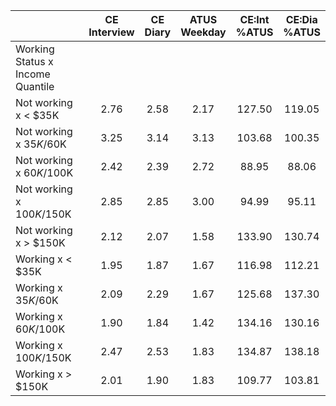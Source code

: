 
|                      | CE<br>Interview |  CE<br>Diary | ATUS<br>Weekday | CE:Int<br>%ATUS | CE:Dia<br>%ATUS |
| -------------------- | :----------: | :----------: | :----------: | :----------: | :----------: |
| Working Status x Income Quantile |              |              |              |              |              |
| Not working x     < $35K |         2.76 |         2.58 |         2.17 |       127.50 |       119.05 |
| Not working x  $35K/$60K |         3.25 |         3.14 |         3.13 |       103.68 |       100.35 |
| Not working x  $60K/$100K |         2.42 |         2.39 |         2.72 |        88.95 |        88.06 |
| Not working x $100K/$150K |         2.85 |         2.85 |         3.00 |        94.99 |        95.11 |
| Not working x     > $150K |         2.12 |         2.07 |         1.58 |       133.90 |       130.74 |
| Working x     < $35K |         1.95 |         1.87 |         1.67 |       116.98 |       112.21 |
| Working x  $35K/$60K |         2.09 |         2.29 |         1.67 |       125.68 |       137.30 |
| Working x  $60K/$100K |         1.90 |         1.84 |         1.42 |       134.16 |       130.16 |
| Working x $100K/$150K |         2.47 |         2.53 |         1.83 |       134.87 |       138.18 |
| Working x     > $150K |         2.01 |         1.90 |         1.83 |       109.77 |       103.81 |

